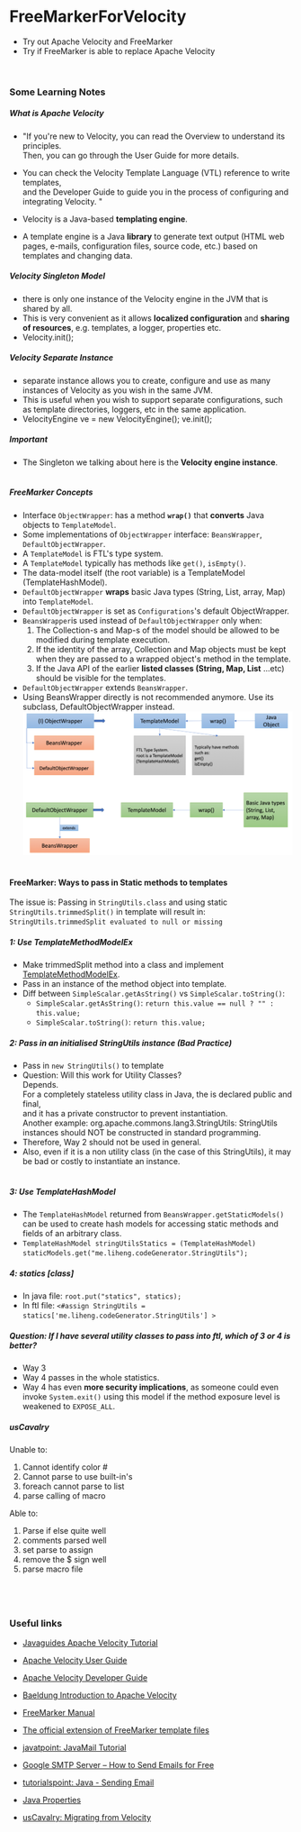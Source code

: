 # FreeMarkerForVelocity
* Try out Apache Velocity and FreeMarker
* Try if FreeMarker is able to replace Apache Velocity

&nbsp;

### Some Learning Notes ###
##### What is Apache Velocity #####
* "If you're new to Velocity, you can read the Overview to understand its principles.  
Then, you can go through the User Guide for more details. 
* You can check the Velocity Template Language (VTL) reference to write templates,   
and the Developer Guide to guide you in the process of configuring and integrating Velocity. "
&nbsp;


* Velocity is a Java-based **templating engine**. 
* A template engine is a Java **library** to generate text output (HTML web pages, e-mails, configuration files, source code, etc.)
 based on templates and changing data.
&nbsp;

##### Velocity Singleton Model #####
* there is only one instance of the Velocity engine in the JVM that is shared by all.
* This is very convenient as it allows **localized configuration** and **sharing of resources**, e.g. templates, a logger, properties etc. 
* Velocity.init();
&nbsp;

##### Velocity Separate Instance #####
* separate instance allows you to create, configure and use as many instances of Velocity as you wish in the same JVM. 
* This is useful when you wish to support separate configurations, such as template directories, loggers, etc in the same application.
* VelocityEngine ve = new VelocityEngine(); ve.init();
&nbsp;

##### Important #####
* The Singleton we talking about here is the **Velocity engine instance**. 
&nbsp;   
&nbsp;   

##### FreeMarker Concepts #####
* Interface `ObjectWrapper`: has a method **`wrap()`** that **converts** Java objects to `TemplateModel`. 
* Some implementations of `ObjectWrapper` interface: `BeansWrapper`, `DefaultObjectWrapper`. 
* A `TemplateModel` is FTL's type system. 
* A `TemplateModel` typically has methods like `get()`, `isEmpty()`.
* The data-model itself (the root variable) is a TemplateModel (TemplateHashModel). 
* `DefaultObjectWrapper` **wraps** basic Java types (String, List, array, Map) into `TemplateModel`.
* `DefaultObjectWrapper` is set as `Configurations`'s default ObjectWrapper. 
* `BeansWrapper`is used instead of `DefaultObjectWrapper` only when: 
  1. The Collection-s and Map-s of the model should be allowed to be modified during template execution.
  2. If the identity of the array, Collection and Map objects must be kept when they are passed to a wrapped object's method in the template. 
  3. If the Java API of the earlier **listed classes (String, Map, List** ...etc) should be visible for the templates.  
* `DefaultObjectWrapper` extends `BeansWrapper`.  
* Using BeansWrapper directly is not recommended anymore. Use its subclass, DefaultObjectWrapper instead. 
![ObjectWrapper.png](Docs/ObjectWrapper.png)
&nbsp;

#### FreeMarker: Ways to pass in Static methods to templates ####
The issue is: Passing in `StringUtils.class` and using static `StringUtils.trimmedSplit()` in template will result in: `StringUtils.trimmedSplit evaluated to null or missing`
##### 1:  Use TemplateMethodModelEx #####
* Make trimmedSplit method into a class and implement [TemplateMethodModelEx](https://freemarker.apache.org/docs/pgui_datamodel_method.html).
* Pass in an instance of the method object into template.
* Diff between `SimpleScalar.getAsString()` vs `SimpleScalar.toString()`: 
  * `SimpleScalar.getAsString()`: `return this.value == null ? "" : this.value;`
  * `SimpleScalar.toString()`: `return this.value;`
&nbsp;
##### 2: Pass in an initialised StringUtils instance (Bad Practice) #####
* Pass in `new StringUtils()` to template 
* Question: Will this work for Utility Classes?  
Depends.   
For a completely stateless utility class in Java, the is declared public and final,   
and it has a private constructor to prevent instantiation.   
Another example: org.apache.commons.lang3.StringUtils: StringUtils instances should NOT be constructed in standard programming.
* Therefore, Way 2 should not be used in general.
* Also, even if it is a non utility class (in the case of this StringUtils), it may be bad or costly to instantiate an instance.     
&nbsp;
##### 3: Use TemplateHashModel #####
* The `TemplateHashModel` returned from `BeansWrapper.getStaticModels()` can be used to create hash models for accessing static methods and fields of an arbitrary class.
* `TemplateHashModel stringUtilsStatics = (TemplateHashModel) staticModels.get("me.liheng.codeGenerator.StringUtils");`
&nbsp;
##### 4: statics [class] #####
* In java file: `root.put("statics", statics);`
* In ftl file: `<#assign StringUtils = statics['me.liheng.codeGenerator.StringUtils'] >`
&nbsp;

##### Question: If I have several utility classes to pass into ftl, which of 3 or 4 is better? #####
* Way 3
* Way 4 passes in the whole statistics. 
* Way 4 has even **more security implications**, as someone could even invoke `System.exit()` using this model if the method exposure level is weakened to `EXPOSE_ALL`.
&nbsp;  

##### usCavalry #####
Unable to: 
1. Cannot identify color #
2. Cannot parse to use built-in's
3. foreach cannot parse to list  
4. parse calling of macro 

Able to:
1. Parse if else quite well 
2. comments parsed well
3. set parse to assign
4. remove the $ sign well
5. parse macro file
&nbsp;

&nbsp;
----
### Useful links ###
* [Javaguides Apache Velocity Tutorial](javaguides.net/2019/11/apache-velocity-tutorial.html)
* [Apache Velocity User Guide](https://velocity.apache.org/engine/2.0/user-guide.html)
* [Apache Velocity Developer Guide](https://velocity.apache.org/engine/1.7/developer-guide.html)
* [Baeldung Introduction to Apache Velocity](https://www.baeldung.com/apache-velocity)
* [FreeMarker Manual](https://freemarker.apache.org/docs/index.html)
* [The official extension of FreeMarker template files](https://freemarker.apache.org/docs/versions_2_1_3.html)
* [javatpoint: JavaMail Tutorial](https://www.javatpoint.com/java-mail-api-tutorial)
* [Google SMTP Server – How to Send Emails for Free](https://www.siteground.com/kb/google_free_smtp_server/)
* [tutorialspoint: Java - Sending Email](https://www.tutorialspoint.com/java/java_sending_email.htm)
* [Java Properties](https://docs.oracle.com/javase/tutorial/essential/environment/properties.html)


* [usCavalry: Migrating from Velocity](https://freemarker.sourceforge.io/usCavalry.html)